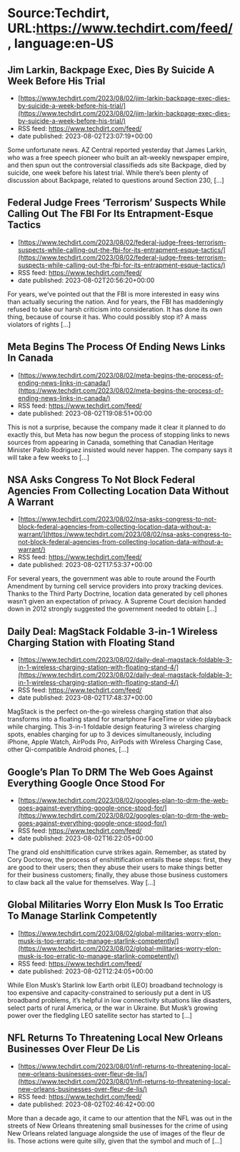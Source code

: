 # Source:Techdirt, URL:https://www.techdirt.com/feed/, language:en-US

## Jim Larkin, Backpage Exec, Dies By Suicide A Week Before His Trial
 - [https://www.techdirt.com/2023/08/02/jim-larkin-backpage-exec-dies-by-suicide-a-week-before-his-trial/](https://www.techdirt.com/2023/08/02/jim-larkin-backpage-exec-dies-by-suicide-a-week-before-his-trial/)
 - RSS feed: https://www.techdirt.com/feed/
 - date published: 2023-08-02T23:07:19+00:00

Some unfortunate news. AZ Central reported yesterday that James Larkin, who was a free speech pioneer who built an alt-weekly newspaper empire, and then spun out the controversial classifieds ads site Backpage, died by suicide, one week before his latest trial. While there’s been plenty of discussion about Backpage, related to questions around Section 230, [&#8230;]

## Federal Judge Frees ‘Terrorism’ Suspects While Calling Out The FBI For Its Entrapment-Esque Tactics
 - [https://www.techdirt.com/2023/08/02/federal-judge-frees-terrorism-suspects-while-calling-out-the-fbi-for-its-entrapment-esque-tactics/](https://www.techdirt.com/2023/08/02/federal-judge-frees-terrorism-suspects-while-calling-out-the-fbi-for-its-entrapment-esque-tactics/)
 - RSS feed: https://www.techdirt.com/feed/
 - date published: 2023-08-02T20:56:20+00:00

For years, we&#8217;ve pointed out that the FBI is more interested in easy wins than actually securing the nation. And for years, the FBI has maddeningly refused to take our harsh criticism into consideration. It has done its own thing, because of course it has. Who could possibly stop it? A mass violators of rights [&#8230;]

## Meta Begins The Process Of Ending News Links In Canada
 - [https://www.techdirt.com/2023/08/02/meta-begins-the-process-of-ending-news-links-in-canada/](https://www.techdirt.com/2023/08/02/meta-begins-the-process-of-ending-news-links-in-canada/)
 - RSS feed: https://www.techdirt.com/feed/
 - date published: 2023-08-02T19:08:51+00:00

This is not a surprise, because the company made it clear it planned to do exactly this, but Meta has now begun the process of stopping links to news sources from appearing in Canada, something that Canadian Heritage Minister Pablo Rodriguez insisted would never happen. The company says it will take a few weeks to [&#8230;]

## NSA Asks Congress To Not Block Federal Agencies From Collecting Location Data Without A Warrant
 - [https://www.techdirt.com/2023/08/02/nsa-asks-congress-to-not-block-federal-agencies-from-collecting-location-data-without-a-warrant/](https://www.techdirt.com/2023/08/02/nsa-asks-congress-to-not-block-federal-agencies-from-collecting-location-data-without-a-warrant/)
 - RSS feed: https://www.techdirt.com/feed/
 - date published: 2023-08-02T17:53:37+00:00

For several years, the government was able to route around the Fourth Amendment by turning cell service providers into proxy tracking devices. Thanks to the Third Party Doctrine, location data generated by cell phones wasn&#8217;t given an expectation of privacy. A Supreme Court decision handed down in 2012 strongly suggested the government needed to obtain [&#8230;]

## Daily Deal: MagStack Foldable 3-in-1 Wireless Charging Station with Floating Stand
 - [https://www.techdirt.com/2023/08/02/daily-deal-magstack-foldable-3-in-1-wireless-charging-station-with-floating-stand-4/](https://www.techdirt.com/2023/08/02/daily-deal-magstack-foldable-3-in-1-wireless-charging-station-with-floating-stand-4/)
 - RSS feed: https://www.techdirt.com/feed/
 - date published: 2023-08-02T17:48:37+00:00

MagStack is the perfect on-the-go wireless charging station that also transforms into a floating stand for smartphone FaceTime or video playback while charging. This 3-in-1 foldable design featuring 3 wireless charging spots, enables charging for up to 3 devices simultaneously, including iPhone, Apple Watch, AirPods Pro, AirPods with Wireless Charging Case, other Qi-compatible Android phones, [&#8230;]

## Google’s Plan To DRM The Web Goes Against Everything Google Once Stood For
 - [https://www.techdirt.com/2023/08/02/googles-plan-to-drm-the-web-goes-against-everything-google-once-stood-for/](https://www.techdirt.com/2023/08/02/googles-plan-to-drm-the-web-goes-against-everything-google-once-stood-for/)
 - RSS feed: https://www.techdirt.com/feed/
 - date published: 2023-08-02T16:22:05+00:00

The grand old enshittification curve strikes again. Remember, as stated by Cory Doctorow, the process of enshittification entails these steps: first, they are good to their users; then they abuse their users to make things better for their business customers; finally, they abuse those business customers to claw back all the value for themselves. Way [&#8230;]

## Global Militaries Worry Elon Musk Is Too Erratic To Manage Starlink Competently
 - [https://www.techdirt.com/2023/08/02/global-militaries-worry-elon-musk-is-too-erratic-to-manage-starlink-competently/](https://www.techdirt.com/2023/08/02/global-militaries-worry-elon-musk-is-too-erratic-to-manage-starlink-competently/)
 - RSS feed: https://www.techdirt.com/feed/
 - date published: 2023-08-02T12:24:05+00:00

While Elon Musk&#8217;s Starlink low Earth orbit (LEO) broadband technology is too expensive and capacity-constrained to seriously put a dent in US broadband problems, it&#8217;s helpful in low connectivity situations like disasters, select parts of rural America, or the war in Ukraine. But Musk&#8217;s growing power over the fledgling LEO satellite sector has started to [&#8230;]

## NFL Returns To Threatening Local New Orleans Businesses Over Fleur De Lis
 - [https://www.techdirt.com/2023/08/01/nfl-returns-to-threatening-local-new-orleans-businesses-over-fleur-de-lis/](https://www.techdirt.com/2023/08/01/nfl-returns-to-threatening-local-new-orleans-businesses-over-fleur-de-lis/)
 - RSS feed: https://www.techdirt.com/feed/
 - date published: 2023-08-02T02:46:42+00:00

More than a decade ago, it came to our attention that the NFL was out in the streets of New Orleans threatening small businesses for the crime of using New Orleans related language alongside the use of images of the fleur de lis. Those actions were quite silly, given that the symbol and much of [&#8230;]

